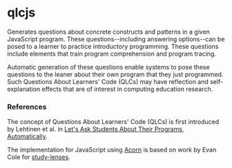 # qlcjs

Generates questions about concrete constructs and patterns in a given JavaScript program.
These questions--including answering options--can be posed to a learner to practice
introductory programming. These questions include elements that train program comprehension
and program tracing.

Automatic generation of these questions enable systems to pose these questions to the leaner
about their own program that they just programmed. Such Questions About Learners' Code (QLCs)
may have reflection and self-explanation effects that are of interest in computing education
research.

### References

The concept of Questions About Learners' Code (QLCs) is first introduced by Lehtinen et al. in
[Let's Ask Students About Their Programs, Automatically](https://doi.org/10.1109/ICPC52881.2021.00054).

The implementation for JavaScript using [Acorn](https://github.com/acornjs/acorn)
is based on work by Evan Cole for [study-lenses](https://github.com/colevandersWands/study-lenses).
